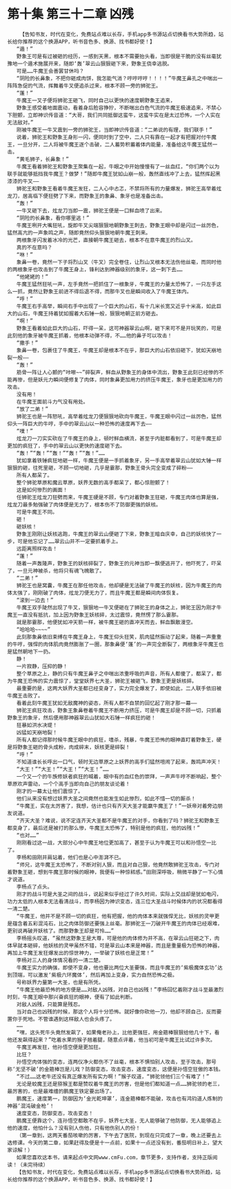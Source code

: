 # 第十集 第三十二章 凶残
        【告知书友，时代在变化，免费站点难以长存，手机app多书源站点切换看书大势所趋，站长给你推荐的这个换源APP，听书音色多、换源、找书都好使！】
       “遁！”
       野象王可是有过被砸的经历，一感到天黑，根本不需要抬头看，当即很是干脆的没有丝毫犹豫地一个遁术施展开来，随即‘轰’翠云山狠狠砸下来，野象王侥幸逃脱。
       可是……牛魔王会善罢甘休吗？
       “阴险的长鼻象，不把你砸成肉饼，我怎能气消？哼哼哼哼！！！！”牛魔王鼻孔之中喘出一阵阵急促的气流，挥舞着牛叉便追杀过来，根本不顾一旁的狮驼王。
       “蓬！”
       牛魔王一叉子便将狮驼王砸飞，同时自己以更快的速度朝野象王追来，
       野象王感受着地面震动，看着身后脸容狰狞，不断喘出白色气流的牛魔王极速追来，不禁心下胆颤，立即神识传音道：“大哥，我们共同抵御这蛮牛，这蛮牛实在是太过恐怖，一个人实在无法敌对。”
       刚被牛魔王一牛叉震到一旁的狮驼王，当即神识传音道：“二弟说的有理，我们联手！”
       说着，狮驼王和野象王身形一闪，便同时到了空中，二人只有靠在一起才有把握对付牛魔王，一旦分开，二人将被牛魔王逐个击破，二人蓄势积蓄着体内能量，准备给这牛魔王猛然一击。
       “黄毛狮子，长鼻象！”
       牛魔王看着狮驼王和野象王聚集在一起，牛眼之中开始慢慢有了一丝血红，“你们两个以为联手就能够抵挡我牛魔王？做梦！”随即牛魔王犹如山崩一般，轰然直线冲了上去，猛然挥起黑漆漆的牛叉——
       狮驼王和野象王看着牛魔王发狂，二人心中忐忑，不禁将所有的力量爆发，狮驼王高举着炫龙刀，居高临下便狂劈了下来，而野象王的象鼻、象牙也是准备出击。
       “轰！”
       一牛叉砸下去，炫龙刀当即一震，狮驼王便是一口鲜血喷了出来。
       “阴险的长鼻象，看你哪里逃！”
       牛魔王咧开大嘴狂吼，旋即牛叉尖端狠狠地朝野象王刺去，野象王眼中却是闪过一丝厉色，猛然高亢的一声象鸣之声，随即竟然仰头狠狠地朝牛魔王刺来。
       两根象牙闪发着冰冷的光芒，直接朝牛魔王砸去，根本不在意牛魔王的烈山叉。
       真的不在意吗？
       “咻！”
       象鼻一卷，竟然一下子将烈山叉（牛叉）完全卷住，让烈山叉根本无法伤他丝毫，而同时他的两根象牙也攻击到了牛魔王身上，锋利达到神器级别的象牙，这一刺下去……
       “他姥姥的！”
       牛魔王猛然狂吼一声，左手竟然一把抓住了一根象牙，牛魔王的力量太恐怖了，一只左手这么一抓，竟然让野象王前进不得后退不得，而那牛叉也是瞬间收入了牛魔王体内。
       “呼！”
       牛魔王右手高举，瞬间右手中出现了一个巨大的山石，有十几米长宽又近乎十米高，如此巨大的山石，牛魔王持着犹如握着大石锤一般，狠狠地朝正前方砸去。
       “啊！”
       野象王看着如此巨大的山石，吓得一呆，这可神器翠云山啊，砸下来可不是开玩笑的，可是此刻他的象牙被牛魔王抓着，他根本动弹不得，不……他的鼻子可以攻击！
       “撒手！”
       象鼻一卷，包裹住了牛魔王，牛魔王却是根本不在乎，那巨大的山石依旧砸下，犹如天崩地裂一般——
       “轰！”
       筋骨一阵让人心颤的“咔嚓~~”碎裂声，鲜血从野象王的身体中流出，野象王此刻已经惨的不能再惨，但是妖元力瞬间便修复了肉体，同时象鼻更加用力的挤压牛魔王，象牙也是更加用力的攻击。
       没有用！
       在牛魔王面前斗力气没有用处。
       “放了二弟！”
       狮驼王也是一阵怒吼，高举着炫龙刀便狠狠地砍向牛魔王，牛魔王眼中闪过一丝厉色，猛然仰头一阵巨大的牛哼，手中的翠云山以一种恐怖的速度再下去——
       “噗！”
       炫龙刀一刀实实砍在了牛魔王的身上，顿时鲜血横流，甚至于内脏都看到了，可是牛魔王却更加的疯狂了，手中的翠云山以更快的速度砸下去。
       “轰！”“轰！”“轰！”“轰！”“轰！”……
       犹如拿着铁锤疯狂地砸一样，牛魔王便是一手抓着象牙，另一手高举着翠云山犹如大锤一样狠狠的砸，往死里砸，不顾一切地砸，几乎是霎那，野象王骨头完全变成了碎粉——
       所有人都呆了。
       整个狮驼草原和魔云草原，妖界无数的高手都呆了，都心惊胆颤了！
       这是如何惨烈的画面！
       任狮驼王炫龙刀狂劈而来，牛魔王硬是不顾，专门对着野象王狂砸，牛魔王肉体也算是强，炫龙刀最多勉强破了肉体便是无力了，根本伤不了防御更强的妖核。
       可是牛魔王不同。
       砸！
       砸妖核！
       野象王刚刚让妖核逃跑，牛魔王的翠云山便砸了下来，野象王暗自庆幸，自己的妖核快了一步，可是他忘记了……翠云山并不一定要抓着手上。
       远距离照样攻击！
       “蓬！”
       随着一声轰隆声，野象王的妖核碎裂了，野象王的元神当即一飘便逃开了，他吓死了，吓呆了，一旦元神被杀，他将只有魂飞魄散了。
       “二弟！”
       狮驼王也是窝囊，牛魔王在那任他攻击，他却硬是无法破了牛魔王的妖核，因为牛魔王的肉体太强了，刚刚破了肉体，炫龙刀便无力了，而且牛魔王都是瞬间肉体恢复。
       “滚到一边去！”
       牛魔王双手陡然出现了牛叉，狠狠地一牛叉便砸在了狮驼王的身体之上，狮驼王因为刚才牛魔王一直没有抵抗，加上因为野象王妖核碎，太过震惊，竟然愣了那么霎那。
       就是那霎那，他便犹如冲天箭一样，被牛魔王砸的直冲天而去，鲜血飘散漫空。
       “哈哈哈~~~~”
       此刻那象鼻依旧束缚在牛魔王身上，牛魔王仰头狂笑，肌肉猛然振动了起来，随着一声重重的牛哼，强悍的肉体肌肉竟然膨胀了一圈，那象鼻便‘蓬’的一声完全断裂了，两根象牙牛魔王也是猛然朝地下一扔。
       静！
       一片寂静，压抑的静！
       整个草原之上，静的只有牛魔王鼻子之中喘出浓重呼吸的声音，所有人都傻了，都呆了，都为牛魔王恐怖的实力震惊了，堂堂妖界七大圣，狮驼王被砸飞，野象王更是妖核碎。
       最重要的是，这两大妖界大圣都已经变身了，实力完全爆发了，即使如此，二人联手依旧被牛魔王击败了。
       看着此刻牛魔王犹如无敌魔神的姿态，所有人都不自禁的回忆起了刚才那一幕——
       狮驼王疯狂攻击，野象王象鼻卷着牛魔王不断用力挤压，可是牛魔王却是不顾一切，只抓着野象王的象牙，然后便用那神器翠云山犹如大石锤一样疯狂的砸！
       狂暴如洪水决堤！
       凶猛如天崩地裂！
       所有人都记得那时候牛魔王眼中的疯狂，嗜杀，残暴，牛魔王恐怖的眼神直盯着野象王，硬是将野象王砸的骨头成粉，肉成碎末，妖核更是碎裂！
       “呼！”
       不知道谁长长呼出一口气，顿时无边草原之上妖界的高手们猛然喧闹了起来，轰鸣声冲天！
       “大王！”“大王！”“大王！”“大王！”……
       一个又一个的牛族修妖者疯狂的喊着，眼中有的血红色的崇拜，一声声牛哼不断响起，整个草原欢声雷动，一个个高手当即向自己的朋友谈论着！
       刚才的一幕太让他们震惊了。
       他们从来没有想过妖界大圣之间竟然也能发生如此惨烈，如此不惜一切的厮杀！
       “牛魔王，实在太厉害了，我想，估计也只有齐天大圣才能赢牛魔王了！”一妖帝对着旁边朋友说道。
       “齐天大圣？难说，说不定连齐天大圣都不是牛魔王的对手，你看到了吗？狮驼王和野象王都变身了，最后还是被打的那么惨，牛魔王太恐怖了，特别是他的疯狂，他的凶残！”
       “也对……”
       刚刚看过这一战，大部分心中牛魔王地位更加高了，甚至于认为牛魔王可以和孙悟空一比了。
       李杨和田刚并肩站着，他们也是心中澎湃不已。
       “师兄，这牛魔王太恐怖了，不断对别人狠，而且对自己狠，他竟然敢狮驼王攻击，专门对着野象王砸，想到牛魔王那时候的眼神，我便有一种惊秫感。”田刚深呼吸，稍微平静了一下心情才说道。
       李杨点了点头。
       刚才的战斗可是大圣之间的战斗，说起来似乎经过了许久时间，实际上交战却是犹如电闪，功力太低的人根本无法看清战斗，而李杨因为神识变态，连三位大圣战斗时候体内的状况都看得一清二楚。
       “牛魔王，他并不是不顾一切的疯狂，他有把握，他的肉体本来就强悍无比，妖核的灵甲更是蕴含着五彩混沌石，比之肉体防御还要强上丝毫。那狮驼王一刀破开牛魔王的肉体已经艰难，更别说再破开妖核了。而那野象王却是可怜……”
       李杨摇头叹道，“虽然这野象王是大尊，可是他的肉体修为并不高，在翠云山狂砸之下，肉体早就本砸碎，他妖核的灵甲虽然不错，可是翠云山本来是神器，而且是重量极为恐怖的神器，再加上牛魔王发狂爆发出的惊世神力，一举破了妖核也是正常！”
       李杨对三人的身体情况看的一清二楚。
       牛魔王实力的确强，即使不变身，他也要比两位大圣要强，而且牛魔王的‘紫极魔体玄功’达到顶端，可以激发‘紫极六环魔体’，然后再加上变身，实力自然恐怖之极。
       号称妖界力量第一大圣，也是有所凭。
       “牛魔王他最恐怖的地方便是……对敌人凶残，对自己也凶残！”李杨回忆着刚才战斗至最激烈时刻，牛魔王眼中那兴奋疯狂的眼神，便有了如此判断。
       对敌人凶残，只能算是残忍。
       当对自己也凶残的时候，那这个人将十分恐怖。就好像你砍他一刀，他却不顾自己，反而要置你于死地。不管谁遇到这样敌人也会头疼了。
       ……
       “嘿，这头死牛头竟然发飙了，如果俺老孙上，比他更强狂，用金箍棒狠狠给他几十下，看他还发飙得起来？”吃着水果的猴子翘着腿，随意点评着，他当初可是牛魔王比试过许多次。
       牛魔王再发狂，他孙悟空便是更加狂。
       比狂？
       孙悟空肉体强的变态，连两仪净火都伤不了丝毫，根本不惧怕别人攻击，至于攻击，那号称‘无坚不破’的金箍棒岂是儿戏？防御变态，攻击变态，速度变态，这便是孙悟空狂傲的本钱。
       “不过……这老牛还没有真正爆发所有实力啊！”猴子叹道，“狮驼领他们三个有难了！”
       无论是蛟魔王还是猕猴王都是赞叹着牛魔王的厉害，但是他们都知道一点……狮驼领的老三，最厉害的，也是最难缠的鹏魔王铁定要出场了。
       鹏魔王，速度第一，防御因为‘金光乾坤罩’，连金箍棒都不能破，攻击也有鸿钧道人炼制的神器‘混沌破金枪’！
       速度变态，防御变态，攻击变态！
       鹏魔王便靠这个，连孙悟空都敢不在乎，妖界七大圣，无人能够破了他防御，无人能够追上他的速度，他怕什么？没有别人伤他，只有他伤别人的份！
       （第一章到，这两天番茄咳嗽的厉害，下午去了医院，到现在只完成了一章，晚上还要去上选修课。今天的第二章，如果赶得及便是十一点前，如果十一点还没有到，番茄明日补上，望大家谅解！）
       如果您喜欢这本书，请来起点中文网www.cmFu.com，章节更多，支持作者，支持正版阅读！（未完待续）
       【告知书友，时代在变化，免费站点难以长存，手机app多书源站点切换看书大势所趋，站长给你推荐的这个换源APP，听书音色多、换源、找书都好使！】